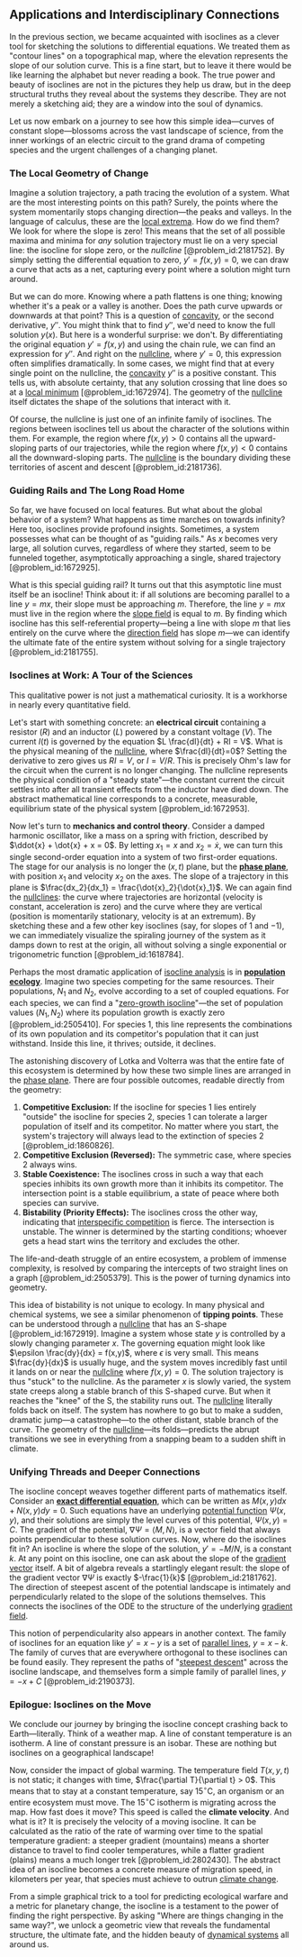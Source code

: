 ## Applications and Interdisciplinary Connections

In the previous section, we became acquainted with isoclines as a clever tool for sketching the solutions to differential equations. We treated them as "contour lines" on a topographical map, where the elevation represents the slope of our solution curve. This is a fine start, but to leave it there would be like learning the alphabet but never reading a book. The true power and beauty of isoclines are not in the pictures they help us draw, but in the deep structural truths they reveal about the systems they describe. They are not merely a sketching aid; they are a window into the soul of dynamics.

Let us now embark on a journey to see how this simple idea—curves of constant slope—blossoms across the vast landscape of science, from the inner workings of an electric circuit to the grand drama of competing species and the urgent challenges of a changing planet.

### The Local Geometry of Change

Imagine a solution trajectory, a path tracing the evolution of a system. What are the most interesting points on this path? Surely, the points where the system momentarily stops changing direction—the peaks and valleys. In the language of calculus, these are the [local extrema](@article_id:144497). How do we find them? We look for where the slope is zero! This means that the set of all possible maxima and minima for *any* solution trajectory must lie on a very special line: the isocline for slope zero, or the *nullcline* [@problem_id:2181752]. By simply setting the differential equation to zero, $y' = f(x,y) = 0$, we can draw a curve that acts as a net, capturing every point where a solution might turn around.

But we can do more. Knowing where a path flattens is one thing; knowing whether it's a peak or a valley is another. Does the path curve upwards or downwards at that point? This is a question of [concavity](@article_id:139349), or the second derivative, $y''$. You might think that to find $y''$, we'd need to know the full solution $y(x)$. But here is a wonderful surprise: we don't. By differentiating the original equation $y' = f(x,y)$ and using the chain rule, we can find an expression for $y''$. And right on the [nullcline](@article_id:167735), where $y'=0$, this expression often simplifies dramatically. In some cases, we might find that at every single point on the nullcline, the [concavity](@article_id:139349) $y''$ is a positive constant. This tells us, with absolute certainty, that any solution crossing that line does so at a [local minimum](@article_id:143043) [@problem_id:1672974]. The geometry of the [nullcline](@article_id:167735) itself dictates the shape of the solutions that interact with it.

Of course, the nullcline is just one of an infinite family of isoclines. The regions between isoclines tell us about the character of the solutions within them. For example, the region where $f(x,y) > 0$ contains all the upward-sloping parts of our trajectories, while the region where $f(x,y) \lt 0$ contains all the downward-sloping parts. The [nullcline](@article_id:167735) is the boundary dividing these territories of ascent and descent [@problem_id:2181736].

### Guiding Rails and The Long Road Home

So far, we have focused on local features. But what about the global behavior of a system? What happens as time marches on towards infinity? Here too, isoclines provide profound insights. Sometimes, a system possesses what can be thought of as "guiding rails." As $x$ becomes very large, all solution curves, regardless of where they started, seem to be funneled together, asymptotically approaching a single, shared trajectory [@problem_id:1672925].

What is this special guiding rail? It turns out that this asymptotic line must itself be an isocline! Think about it: if all solutions are becoming parallel to a line $y=mx$, their slope must be approaching $m$. Therefore, the line $y=mx$ must live in the region where the [slope field](@article_id:172907) is equal to $m$. By finding which isocline has this self-referential property—being a line with slope $m$ that lies entirely on the curve where the [direction field](@article_id:171329) has slope $m$—we can identify the ultimate fate of the entire system without solving for a single trajectory [@problem_id:2181755].

### Isoclines at Work: A Tour of the Sciences

This qualitative power is not just a mathematical curiosity. It is a workhorse in nearly every quantitative field.

Let's start with something concrete: an **electrical circuit** containing a resistor ($R$) and an inductor ($L$) powered by a constant voltage ($V$). The current $I(t)$ is governed by the equation $L \frac{dI}{dt} + RI = V$. What is the physical meaning of the [nullcline](@article_id:167735), where $\frac{dI}{dt}=0$? Setting the derivative to zero gives us $RI=V$, or $I = V/R$. This is precisely Ohm's law for the circuit when the current is no longer changing. The nullcline represents the physical condition of a "steady state"—the constant current the circuit settles into after all transient effects from the inductor have died down. The abstract mathematical line corresponds to a concrete, measurable, equilibrium state of the physical system [@problem_id:1672953].

Now let's turn to **mechanics and control theory**. Consider a damped harmonic oscillator, like a mass on a spring with friction, described by $\ddot{x} + \dot{x} + x = 0$. By letting $x_1 = x$ and $x_2 = \dot{x}$, we can turn this single second-order equation into a system of two first-order equations. The stage for our analysis is no longer the $(x,t)$ plane, but the **[phase plane](@article_id:167893)**, with position $x_1$ and velocity $x_2$ on the axes. The slope of a trajectory in this plane is $\frac{dx_2}{dx_1} = \frac{\dot{x}_2}{\dot{x}_1}$. We can again find the [nullclines](@article_id:261016): the curve where trajectories are horizontal (velocity is constant, acceleration is zero) and the curve where they are vertical (position is momentarily stationary, velocity is at an extremum). By sketching these and a few other key isoclines (say, for slopes of $1$ and $-1$), we can immediately visualize the spiraling journey of the system as it damps down to rest at the origin, all without solving a single exponential or trigonometric function [@problem_id:1618784].

Perhaps the most dramatic application of [isocline analysis](@article_id:191491) is in **[population ecology](@article_id:142426)**. Imagine two species competing for the same resources. Their populations, $N_1$ and $N_2$, evolve according to a set of coupled equations. For each species, we can find a "[zero-growth isocline](@article_id:196106)"—the set of population values $(N_1, N_2)$ where its population growth is exactly zero [@problem_id:2505410]. For species 1, this line represents the combinations of its own population and its competitor's population that it can just withstand. Inside this line, it thrives; outside, it declines.

The astonishing discovery of Lotka and Volterra was that the entire fate of this ecosystem is determined by how these two simple lines are arranged in the [phase plane](@article_id:167893). There are four possible outcomes, readable directly from the geometry:
1.  **Competitive Exclusion:** If the isocline for species 1 lies entirely "outside" the isocline for species 2, species 1 can tolerate a larger population of itself and its competitor. No matter where you start, the system's trajectory will always lead to the extinction of species 2 [@problem_id:1860826].
2.  **Competitive Exclusion (Reversed):** The symmetric case, where species 2 always wins.
3.  **Stable Coexistence:** The isoclines cross in such a way that each species inhibits its own growth more than it inhibits its competitor. The intersection point is a stable equilibrium, a state of peace where both species can survive.
4.  **Bistability (Priority Effects):** The isoclines cross the other way, indicating that [interspecific competition](@article_id:143194) is fierce. The intersection is unstable. The winner is determined by the starting conditions; whoever gets a head start wins the territory and excludes the other.

The life-and-death struggle of an entire ecosystem, a problem of immense complexity, is resolved by comparing the intercepts of two straight lines on a graph [@problem_id:2505379]. This is the power of turning dynamics into geometry.

This idea of bistability is not unique to ecology. In many physical and chemical systems, we see a similar phenomenon of **tipping points**. These can be understood through a [nullcline](@article_id:167735) that has an S-shape [@problem_id:1672919]. Imagine a system whose state $y$ is controlled by a slowly changing parameter $x$. The governing equation might look like $\epsilon \frac{dy}{dx} = f(x,y)$, where $\epsilon$ is very small. This means $\frac{dy}{dx}$ is usually huge, and the system moves incredibly fast until it lands on or near the [nullcline](@article_id:167735) where $f(x,y)=0$. The solution trajectory is thus "stuck" to the nullcline. As the parameter $x$ is slowly varied, the system state creeps along a stable branch of this S-shaped curve. But when it reaches the "knee" of the S, the stability runs out. The [nullcline](@article_id:167735) literally folds back on itself. The system has nowhere to go but to make a sudden, dramatic jump—a catastrophe—to the other distant, stable branch of the curve. The geometry of the [nullcline](@article_id:167735)—its folds—predicts the abrupt transitions we see in everything from a snapping beam to a sudden shift in climate.

### Unifying Threads and Deeper Connections

The isocline concept weaves together different parts of mathematics itself. Consider an **[exact differential equation](@article_id:275911)**, which can be written as $M(x,y)dx + N(x,y)dy = 0$. Such equations have an underlying [potential function](@article_id:268168) $\Psi(x,y)$, and their solutions are simply the level curves of this potential, $\Psi(x,y) = C$. The gradient of the potential, $\nabla \Psi = \langle M, N \rangle$, is a vector field that always points perpendicular to these solution curves. Now, where do the isoclines fit in? An isocline is where the slope of the solution, $y' = -M/N$, is a constant $k$. At any point on this isocline, one can ask about the slope of the [gradient vector](@article_id:140686) itself. A bit of algebra reveals a startlingly elegant result: the slope of the gradient vector $\nabla \Psi$ is exactly $-\frac{1}{k}$ [@problem_id:2181762]. The direction of steepest ascent of the potential landscape is intimately and perpendicularly related to the slope of the solutions themselves. This connects the isoclines of the ODE to the structure of the underlying [gradient field](@article_id:275399).

This notion of perpendicularity also appears in another context. The family of isoclines for an equation like $y' = x-y$ is a set of [parallel lines](@article_id:168513), $y = x-k$. The family of curves that are everywhere orthogonal to these isoclines can be found easily. They represent the paths of "[steepest descent](@article_id:141364)" across the isocline landscape, and themselves form a simple family of parallel lines, $y = -x+C$ [@problem_id:2190373].

### Epilogue: Isoclines on the Move

We conclude our journey by bringing the isocline concept crashing back to Earth—literally. Think of a weather map. A line of constant temperature is an isotherm. A line of constant pressure is an isobar. These are nothing but isoclines on a geographical landscape!

Now, consider the impact of global warming. The temperature field $T(x,y,t)$ is not static; it changes with time, $\frac{\partial T}{\partial t} > 0$. This means that to stay at a constant temperature, say $15^\circ\text{C}$, an organism or an entire ecosystem must move. The $15^\circ\text{C}$ isotherm is migrating across the map. How fast does it move? This speed is called the **climate velocity**. And what is it? It is precisely the velocity of a moving isocline. It can be calculated as the ratio of the rate of warming over time to the spatial temperature gradient: a steeper gradient (mountains) means a shorter distance to travel to find cooler temperatures, while a flatter gradient (plains) means a much longer trek [@problem_id:2802430]. The abstract idea of an isocline becomes a concrete measure of migration speed, in kilometers per year, that species must achieve to outrun [climate change](@article_id:138399).

From a simple graphical trick to a tool for predicting ecological warfare and a metric for planetary change, the isocline is a testament to the power of finding the right perspective. By asking "Where are things changing in the same way?", we unlock a geometric view that reveals the fundamental structure, the ultimate fate, and the hidden beauty of [dynamical systems](@article_id:146147) all around us.